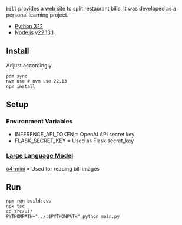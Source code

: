 `bill` provides a web site to split restaurant bills.
It was developed as a personal learning project.

- [Python 3.12](./pyproject.toml)
- [Node.js v22.13.1](./package.json)

## Install

Adjust accordingly.

```shell
pdm sync
nvm use # nvm use 22.13
npm install
```

## Setup

### Environment Variables

- INFERENCE_API_TOKEN = OpenAI API secret key
- FLASK_SECRET_KEY = Used as Flask secret_key

### [Large Language Model](https://platform.openai.com/docs/models)

[o4-mini](./src/bill/receipts.py#L10) = Used for reading bill images

## Run

```shell
npm run build:css
npx tsc
cd src/ui/
PYTHONPATH="../:$PYTHONPATH" python main.py
```
